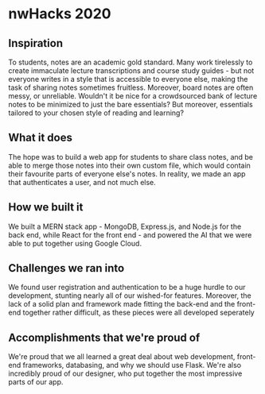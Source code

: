 # nwHacks 2020

## Inspiration
To students, notes are an academic gold standard. Many work tirelessly to create immaculate lecture transcriptions and course study guides - but not everyone writes in a style that is accessible to everyone else, making the task of sharing notes sometimes fruitless. Moreover, board notes are often messy, or unreliable. Wouldn't it be nice for a crowdsourced bank of lecture notes to be minimized to just the bare essentials? But moreover, essentials tailored to your chosen style of reading and learning?

## What it does
The hope was to build a web app for students to share class notes, and be able to merge those notes into their own custom file, which would contain their favourite parts of everyone else's notes. In reality, we made an app that authenticates a user, and not much else.

## How we built it
We built a MERN stack app - MongoDB, Express.js, and Node.js for the back end, while React for the front end - and powered the AI that we were able to put together using Google Cloud.

## Challenges we ran into
We found user registration and authentication to be a huge hurdle to our development, stunting nearly all of our wished-for features. Moreover, the lack of a solid plan and framework made fitting the back-end and the front-end together rather difficult, as these pieces were all developed seperately

## Accomplishments that we're proud of
We're proud that we all learned a great deal about web development, front-end frameworks, databasing, and why we should use Flask. We're also incredibly proud of our designer, who put together the most impressive parts of our app.
